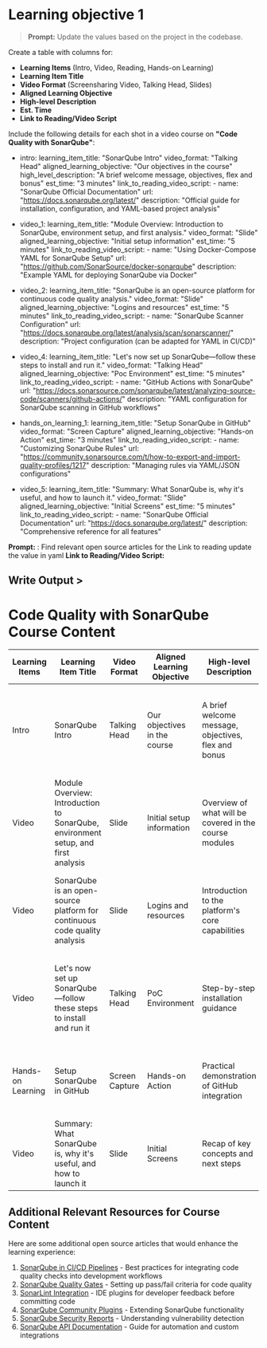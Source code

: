 # Learning objective 1

> **Prompt:** Update the values based on the project in the codebase.

Create a table with columns for:
- **Learning Items** (Intro, Video, Reading, Hands-on Learning)  
- **Learning Item Title**  
- **Video Format** (Screensharing Video, Talking Head, Slides)  
- **Aligned Learning Objective**  
- **High-level Description**  
- **Est. Time**  
- **Link to Reading/Video Script**  

Include the following details for each shot in a video course on **"Code Quality with SonarQube"**:



- intro:
    learning_item_title: "SonarQube Intro"
    video_format: "Talking Head"
    aligned_learning_objective: "Our objectives in the course"
    high_level_description: "A brief welcome message, objectives, flex and bonus"
    est_time: "3 minutes"
    link_to_reading_video_script:
      - name: "SonarQube Official Documentation"
        url: "https://docs.sonarqube.org/latest/"
        description: "Official guide for installation, configuration, and YAML-based project analysis"

- video_1:
    learning_item_title: "Module Overview: Introduction to SonarQube, environment setup, and first analysis."
    video_format: "Slide"
    aligned_learning_objective: "Initial setup information"
    est_time: "5 minutes"
    link_to_reading_video_script:
      - name: "Using Docker-Compose YAML for SonarQube Setup"
        url: "https://github.com/SonarSource/docker-sonarqube"
        description: "Example YAML for deploying SonarQube via Docker"

- video_2:
    learning_item_title: "SonarQube is an open-source platform for continuous code quality analysis."
    video_format: "Slide"
    aligned_learning_objective: "Logins and resources"
    est_time: "5 minutes"
    link_to_reading_video_script:
      - name: "SonarQube Scanner Configuration"
        url: "https://docs.sonarqube.org/latest/analysis/scan/sonarscanner/"
        description: "Project configuration (can be adapted for YAML in CI/CD)"

- video_4:
    learning_item_title: "Let's now set up SonarQube—follow these steps to install and run it."
    video_format: "Talking Head"
    aligned_learning_objective: "Poc Environment"
    est_time: "5 minutes"
    link_to_reading_video_script:
      - name: "GitHub Actions with SonarQube"
        url: "https://docs.sonarsource.com/sonarqube/latest/analyzing-source-code/scanners/github-actions/"
        description: "YAML configuration for SonarQube scanning in GitHub workflows"

- hands_on_learning_1:
    learning_item_title: "Setup SonarQube in GitHub"
    video_format: "Screen Capture"
    aligned_learning_objective: "Hands-on Action"
    est_time: "3 minutes"
    link_to_reading_video_script:
      - name: "Customizing SonarQube Rules"
        url: "https://community.sonarsource.com/t/how-to-export-and-import-quality-profiles/1217"
        description: "Managing rules via YAML/JSON configurations"

- video_5:
    learning_item_title: "Summary: What SonarQube is, why it's useful, and how to launch it."
    video_format: "Slide"
    aligned_learning_objective: "Initial Screens"
    est_time: "5 minutes"
    link_to_reading_video_script:
      - name: "SonarQube Official Documentation"
        url: "https://docs.sonarqube.org/latest/"
        description: "Comprehensive reference for all features"

**Prompt:** : Find relevant  open source articles for the Link to reading update the value in yaml  **Link to Reading/Video Script:** 


## Write Output >
# Code Quality with SonarQube Course Content

| Learning Items | Learning Item Title | Video Format | Aligned Learning Objective | High-level Description | Est. Time | Link to Reading/Video Script |
|---------------|---------------------|--------------|----------------------------|------------------------|-----------|------------------------------|
| Intro | SonarQube Intro | Talking Head | Our objectives in the course | A brief welcome message, objectives, flex and bonus | 3 minutes | [SonarQube Official Documentation](https://docs.sonarqube.org/latest/) - Official guide for installation, configuration, and YAML-based project analysis |
| Video | Module Overview: Introduction to SonarQube, environment setup, and first analysis | Slide | Initial setup information | Overview of what will be covered in the course modules | 5 minutes | [Using Docker-Compose YAML for SonarQube Setup](https://github.com/SonarSource/docker-sonarqube) - Example YAML for deploying SonarQube via Docker |
| Video | SonarQube is an open-source platform for continuous code quality analysis | Slide | Logins and resources | Introduction to the platform's core capabilities | 5 minutes | [SonarQube Scanner Configuration](https://docs.sonarqube.org/latest/analysis/scan/sonarscanner/) - Project configuration (can be adapted for YAML in CI/CD) |
| Video | Let's now set up SonarQube—follow these steps to install and run it | Talking Head | PoC Environment | Step-by-step installation guidance | 5 minutes | [GitHub Actions with SonarQube](https://docs.sonarsource.com/sonarqube/latest/analyzing-source-code/scanners/github-actions/) - YAML configuration for SonarQube scanning in GitHub workflows |
| Hands-on Learning | Setup SonarQube in GitHub | Screen Capture | Hands-on Action | Practical demonstration of GitHub integration | 3 minutes | [Customizing SonarQube Rules](https://community.sonarsource.com/t/how-to-export-and-import-quality-profiles/1217) - Managing rules via YAML/JSON configurations |
| Video | Summary: What SonarQube is, why it's useful, and how to launch it | Slide | Initial Screens | Recap of key concepts and next steps | 5 minutes | [SonarQube Official Documentation](https://docs.sonarqube.org/latest/) - Comprehensive reference for all features |

## Additional Relevant Resources for Course Content

Here are some additional open source articles that would enhance the learning experience:

1. [SonarQube in CI/CD Pipelines](https://www.sonarqube.org/features/deployment/) - Best practices for integrating code quality checks into development workflows
2. [SonarQube Quality Gates](https://docs.sonarqube.org/latest/user-guide/quality-gates/) - Setting up pass/fail criteria for code quality
3. [SonarLint Integration](https://www.sonarlint.org/) - IDE plugins for developer feedback before committing code
4. [SonarQube Community Plugins](https://docs.sonarqube.org/latest/instance-administration/marketplace/) - Extending SonarQube functionality
5. [SonarQube Security Reports](https://rules.sonarsource.com/java/type/Security%20Hotspot/) - Understanding vulnerability detection
6. [SonarQube API Documentation](https://docs.sonarqube.org/latest/extend/web-api/) - Guide for automation and custom integrations